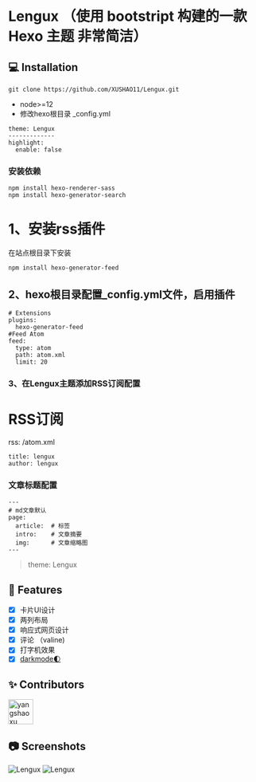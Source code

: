 # Lengux （使用<a href="https://www.bootcss.com/"></a> bootstript 构建的一款 Hexo 主题 非常简洁）

## 💻 Installation

```
git clone https://github.com/XUSHAO11/Lengux.git
```

- node>=12
- 修改hexo根目录 _config.yml

```
theme: Lengux
-------------
highlight:
  enable: false
```

### 安装依赖

```
npm install hexo-renderer-sass
npm install hexo-generator-search
```

# 1、安装rss插件

在站点根目录下安装
```
npm install hexo-generator-feed
```
## 2、hexo根目录配置_config.yml文件，启用插件
```
# Extensions
plugins:
  hexo-generator-feed
#Feed Atom
feed:
  type: atom
  path: atom.xml
  limit: 20
```
### 3、在Lengux主题添加RSS订阅配置
# RSS订阅
rss: /atom.xml

```
title: lengux
author: lengux
```
### 文章标题配置

```
---
# md文章默认
page:
  article:  # 标签
  intro:    # 文章摘要
  img:      # 文章缩略图
---
```
> theme: Lengux

## 🎉 Features
- [x] 卡片UI设计
- [x] 两列布局
- [x] 响应式网页设计
- [x] 评论 （valine)
- [x] 打字机效果
- [x] <a href="https://darkmodejs.learn.uno/">darkmode🌓</a>

## ✨ Contributors

 <a href="https://github.com/XUSHAO11"><img src="https://avatars.githubusercontent.com/u/52852249?v=4" alt="yangshaoxu" style="width: 50px;height:50px;"></a> 

## 📷 Screenshots
<img src="https://picss.sunbangyan.cn/2023/10/31/8e2e37135665aea20db8ebd4c8bb36cf.png" alt="Lengux" />
<img src="https://img1.imgtp.com/2023/11/02/d1irA5LG.jpeg" alt="Lengux" />

